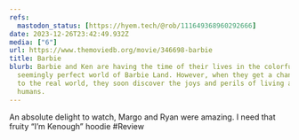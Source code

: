 ```yaml
---
refs:
  mastodon_status: [https://hyem.tech/@rob/111649368960292666]
date: 2023-12-26T23:42:49.932Z
media: ["6"]
url: https://www.themoviedb.org/movie/346698-barbie
title: Barbie
blurb: Barbie and Ken are having the time of their lives in the colorful and
  seemingly perfect world of Barbie Land. However, when they get a chance to go
  to the real world, they soon discover the joys and perils of living among
  humans.
---
```


An absolute delight to watch, Margo and Ryan were amazing. I need that fruity “I’m Kenough” hoodie #Review
